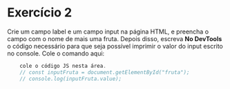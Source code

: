 # Exercício 2

Crie um campo label e um campo input na página HTML, e preencha o campo com o nome de mais uma fruta.
Depois disso, escreva **No DevTools** o código necessário para que seja possível imprimir o valor do input escrito no console.
Cole o comando aqui:

```jsx
    cole o código JS nesta área.
    // const inputFruta = document.getElementById("fruta");
    // console.log(inputFruta.value);
```
